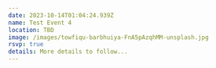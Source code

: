 ```yaml
---
date: 2023-10-14T01:04:24.939Z
name: Test Event 4
location: TBD
image: /images/towfiqu-barbhuiya-FnA5pAzqhMM-unsplash.jpg
rsvp: true
details: M﻿ore details to follow...
---
```

